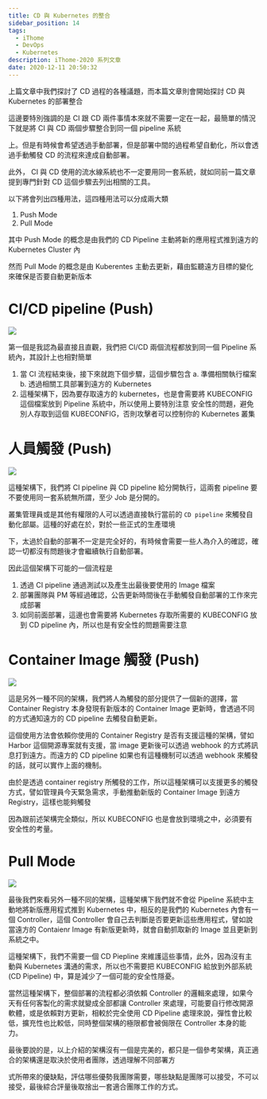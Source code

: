 ```yaml
---
title: CD 與 Kubernetes 的整合
sidebar_position: 14
tags:
  - iThome
  - DevOps
  - Kubernetes
description: iThome-2020 系列文章
date: 2020-12-11 20:50:32
---
```


上篇文章中我們探討了 CD 過程的各種議題，而本篇文章則會開始探討 CD 與 Kubernetes 的部署整合

這邊要特別強調的是 CI 跟 CD 兩件事情本來就不需要一定在一起，最簡單的情況下就是將 CI 與 CD 兩個步驟整合到同一個 pipeline 系統

上。但是有時候會希望透過手動部署，但是部署中間的過程希望自動化，所以會透過手動觸發 CD 的流程來達成自動部署。



此外， CI 與 CD 使用的流水線系統也不一定要用同一套系統，就如同前一篇文章提到專門針對 CD 這個步驟去列出相關的工具。

以下將會列出四種用法，這四種用法可以分成兩大類

1. Push Mode
2. Pull Mode

其中 Push Mode 的概念是由我們的 CD Pipeline 主動將新的應用程式推到遠方的 Kubernetes Cluster 內

然而 Pull Mode 的概念是由 Kuberentes 主動去更新，藉由監聽遠方目標的變化來確保是否要自動更新版本



# CI/CD pipeline (Push)

![](https://i.imgur.com/Qup5mjg.jpg)



第一個是我認為最直接且直觀，我們把 CI/CD 兩個流程都放到同一個 Pipeline 系統內，其設計上也相對簡單

1. 當 CI 流程結束後，接下來就跑下個步驟，這個步驟包含
   a. 準備相關執行檔案
   b. 透過相關工具部署到遠方的 Kubernetes
2. 這種架構下，因為要存取遠方的 kubernetes，也是會需要將 KUBECONFIG 這個檔案放到 Pipeline 系統中，所以使用上要特別注意
   安全性的問題，避免別人存取到這個 KUBECONFIG，否則攻擊者可以控制你的 Kubernetes 叢集



# 人員觸發 (Push)

![](https://i.imgur.com/GMzaUxw.jpg)



這種架構下，我們將 CI pipeline 與 CD pipeline 給分開執行，這兩套 pipeline 要不要使用同一套系統無所謂，至少 Job 是分開的。

叢集管理員或是其他有權限的人可以透過直接執行當前的 `CD pipeline` 來觸發自動化部屬。這種的好處在於，對於一些正式的生產環境

下，太過於自動的部署不一定是完全好的，有時候會需要一些人為介入的確認，確認一切都沒有問題後才會繼續執行自動部署。

因此這個架構下可能的一個流程是

1. 透過 CI pipeline 通過測試以及產生出最後要使用的 Image 檔案
2. 部署團隊與 PM 等經過確認，公告更新時間後在手動觸發自動部署的工作來完成部署
3. 如同前面部署，這邊也會需要將 Kubernetes 存取所需要的 KUBECONFIG 放到 CD pipeline 內，所以也是有安全性的問題需要注意



# Container Image 觸發 (Push)

![](https://i.imgur.com/BTyDW7b.jpg)



這是另外一種不同的架構，我們將人為觸發的部分提供了一個新的選擇，當 Container Registry 本身發現有新版本的 Container Image 更新時，會透過不同的方式通知遠方的 CD pipeline 去觸發自動更新。

這個使用方法會依賴你使用的 Container Registry 是否有支援這種的架構，譬如 Harbor 這個開源專案就有支援，當 image 更新後可以透過 webhook 的方式將訊息打到遠方。而遠方的 CD pipeline 如果也有這種機制可以透過 webhook 來觸發的話，就可以實作上面的機制。

由於是透過 container registry 所觸發的工作，所以這種架構可以支援更多的觸發方式，譬如管理員今天緊急需求，手動推動新版的 Container Image 到遠方 Registry，這樣也能夠觸發

因為跟前述架構完全類似，所以 KUBECONFIG 也是會放到環境之中，必須要有安全性的考量。

# Pull Mode

![](https://i.imgur.com/b5l63Om.jpg)



最後我們來看另外一種不同的架構，這種架構下我們就不會從 Pipeline 系統中主動地將新版應用程式推到 Kubernetes 中，相反的是我們的 Kubernetes 內會有一個 Controller，這個 Controller 會自己去判斷是否要更新這些應用程式，譬如說當遠方的 Contaienr Image 有新版更新時，就會自動抓取新的 Image 並且更新到系統之中。

這種架構下，我們不需要一個 CD Piepline 來維護這些事情，此外，因為沒有主動與 Kubernetes 溝通的需求，所以也不需要把 KUBECONFIG 給放到外部系統 (CD Pipeline) 中，算是減少了一個可能的安全性隱憂。

當然這種架構下，整個部署的流程都必須依賴 Controller 的邏輯來處理，如果今天有任何客製化的需求就變成全部都讓 Controller 來處理，可能要自行修改開源軟體，或是依賴對方更新，相較於完全使用 CD Pipeline 處理來說，彈性會比較低，擴充性也比較低，同時整個架構的極限都會被侷限在 Controller 本身的能力。



最後要說的是，以上介紹的架構沒有一個是完美的，都只是一個參考架構，真正適合的架構還是取決於使用者團隊，透過理解不同部署方

式所帶來的優缺點，評估哪些優勢我團隊需要，哪些缺點是團隊可以接受，不可以接受，最後綜合評量後取捨出一套適合團隊工作的方式。


